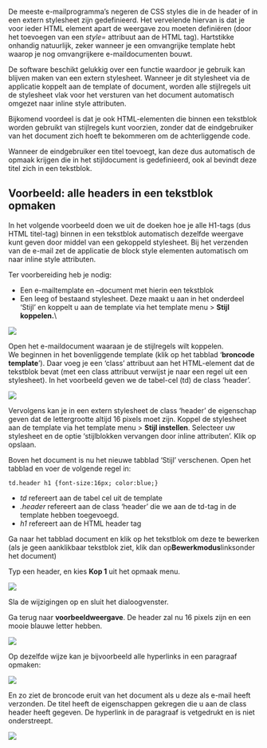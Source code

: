 De meeste e-mailprogramma’s negeren de CSS styles die in de header of in
een extern stylesheet zijn gedefinieerd. Het vervelende hiervan is dat
je voor ieder HTML element apart de weergave zou moeten definiëren (door
het toevoegen van een *style=* attribuut aan de HTML tag). Hartstikke
onhandig natuurlijk, zeker wanneer je een omvangrijke template hebt
waarop je nog omvangrijkere e-maildocumenten bouwt.

De software beschikt gelukkig over een functie waardoor je gebruik kan
blijven maken van een extern stylesheet. Wanneer je dit stylesheet via
de applicatie koppelt aan de template of document, worden alle
stijlregels uit de stylesheet vlak voor het versturen van het document
automatisch omgezet naar inline style attributen.

Bijkomend voordeel is dat je ook HTML-elementen die binnen een tekstblok
worden gebruikt van stijlregels kunt voorzien, zonder dat de
eindgebruiker van het document zich hoeft te bekommeren om de
achterliggende code.

Wanneer de eindgebruiker een titel toevoegt, kan deze dus automatisch de
opmaak krijgen die in het stijldocument is gedefinieerd, ook al bevindt
deze titel zich in een tekstblok.

Voorbeeld: alle headers in een tekstblok opmaken
------------------------------------------------

In het volgende voorbeeld doen we uit de doeken hoe je alle H1-tags (dus
HTML titel-tag) binnen in een tekstblok automatisch dezelfde weergave
kunt geven door middel van een gekoppeld stylesheet. Bij het verzenden
van de e-mail zet de applicatie de block style elementen automatisch om
naar inline style attributen.

Ter voorbereiding heb je nodig:

-   Een e-mailtemplate en –document met hierin een tekstblok
-   Een leeg of bestaand stylesheet. Deze maakt u aan in het onderdeel
    ‘Stijl’ en koppelt u aan de template via het template menu \>
    **Stijl koppelen.**\

![](1.png)

Open het e-maildocument waaraan je de stijlregels wilt koppelen.\
 We beginnen in het bovenliggende template (klik op het tabblad
‘**broncode template**’). Daar voeg je een ‘class’ attribuut aan het
HTML-element dat de tekstblok bevat (met een class attribuut verwijst je
naar een regel uit een stylesheet). In het voorbeeld geven we de
tabel-cel (td) de class ‘header’.

![](2.png)

Vervolgens kan je in een extern stylesheet de class ‘header’ de
eigenschap geven dat de lettergrootte altijd 16 pixels moet zijn. Koppel
de stylesheet aan de template via het template menu \> **Stijl
instellen**. Selecteer uw stylesheet en de optie ‘stijlblokken vervangen
door inline attributen’. Klik op opslaan.

Boven het document is nu het nieuwe tabblad ‘Stijl’ verschenen. Open het
tabblad en voer de volgende regel in:

`td.header h1 {font-size:16px; color:blue;}`

-   *td* refereert aan de tabel cel uit de template
-   *.header* refereert aan de class ‘header’ die we aan de td-tag in de
    template hebben toegevoegd.
-   *h1* refereert aan de HTML header tag

Ga naar het tabblad document en klik op het tekstblok om deze te
bewerken (als je geen aanklikbaar tekstblok ziet, klik dan
op**Bewerkmodus**linksonder het document)

Typ een header, en kies **Kop 1** uit het opmaak menu.

![](4.png)

Sla de wijzigingen op en sluit het dialoogvenster.

Ga terug naar **voorbeeldweergave**. De header zal nu 16 pixels zijn en
een mooie blauwe letter hebben.

![](5.png)

Op dezelfde wijze kan je bijvoorbeeld alle hyperlinks in een paragraaf
opmaken:

![](6.png)

En zo ziet de broncode eruit van het document als u deze als e-mail
heeft verzonden. De titel heeft de eigenschappen gekregen die u aan de
class header heeft gegeven. De hyperlink in de paragraaf is vetgedrukt
en is niet onderstreept.

![](7.png)
